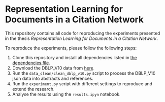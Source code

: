 # Representation Learning for Documents in a Citation Network

This repository contains all code for reproducing the experiments presented in the thesis *Representation Learning for Documents in a Citation Network*.

To reproduce the experiments, please follow the following steps:

1) Clone this repository and install all dependencies listed in [the dependencies file](dependcies.txt).
2) Download the DBLP_V10 data from [here](https://aminer.org/citation).
3) Run the ```data_clean/clean_dblp_v10.py``` script to process the DBLP_V10 json data into abstracts and references.
4) Run the ```experiment.py``` script with different settings to reproduce and extend the research.
5) Analyse the results using the ```results.ipyn``` notebook.
